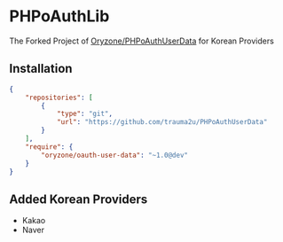 PHPoAuthLib
===========
The Forked Project of [Oryzone/PHPoAuthUserData](https://github.com/Oryzone/PHPoAuthUserData) for Korean Providers

Installation
------------

```json
{
    "repositories": [
        {
            "type": "git",
            "url": "https://github.com/trauma2u/PHPoAuthUserData"
        }
    ],
    "require": {
        "oryzone/oauth-user-data": "~1.0@dev"
    }
}
```

Added Korean Providers
---------------------
- Kakao
- Naver
